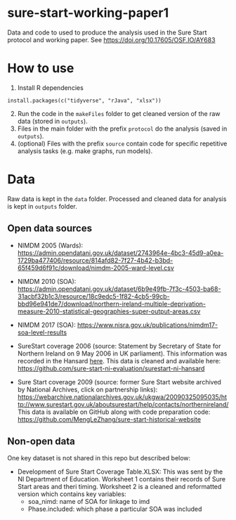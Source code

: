 # sure-start-working-paper1
Data and code to used to produce the analysis used in the Sure Start protocol and working paper. See https://doi.org/10.17605/OSF.IO/AY683


# How to use 

1. Install R dependencies

```{r}
install.packages(c("tidyverse", "rJava", "xlsx"))
```
2. Run the code in the `makeFiles` folder to get cleaned version of the raw data (stored in `outputs`). 
3. Files in the main folder with the prefix `protocol` do the analysis (saved in `outputs`). 
4. (optional) Files with the prefix `source` contain code for specific repetitive analysis tasks (e.g. make graphs, run models).

# Data

Raw data is kept in the `data` folder. Processed and cleaned data for analysis is kept in `outputs` folder. 

## Open data sources

- NIMDM 2005 (Wards): https://admin.opendatani.gov.uk/dataset/2743964e-4bc3-45d9-a0ea-1729ba477406/resource/814afd82-7f27-4b42-b3bd-65f459d6f91c/download/nimdm-2005-ward-level.csv

- NIMDM 2010 (SOA): https://admin.opendatani.gov.uk/dataset/6b9e49fb-7f3c-4503-ba68-31acbf32b1c3/resource/18c9edc5-1f82-4cb5-99cb-bbd96e941de7/download/northern-ireland-multiple-deprivation-measure-2010-statistical-geographies-super-output-areas.csv

- NIMDM 2017 (SOA): https://www.nisra.gov.uk/publications/nimdm17-soa-level-results

- SureStart coverage 2006 (source: Statement by Secretary of State for Northern Ireland on 9 May 2006 in UK parliament). This information was recorded in the Hansard [here](https://publications.parliament.uk/pa/cm200506/cmhansrd/vo060509/text/60509w0017.htm#0605109001518). This data is cleaned and available here: https://github.com/sure-start-ni-evaluation/surestart-ni-hansard

- Sure Start coverage 2009 (source: former Sure Start website archived by National Archives, click on partnership links): https://webarchive.nationalarchives.gov.uk/ukgwa/20090325095035/http://www.surestart.gov.uk/aboutsurestart/help/contacts/northernireland/
This data is available on GitHub along with code preparation code: https://github.com/MengLeZhang/sure-start-historical-website



## Non-open data

One key dataset is not shared in this repo but described below:

- Development of Sure Start Coverage Table.XLSX: This was sent by the NI Department of Education. Worksheet 1 contains their records of Sure Start areas and theri timing. Worksheet 2 is a cleaned and reformatted version which contains key variables:
  - soa_nimd: name of SOA for linkage to imd
  - Phase.included: which phase a particular SOA was included
